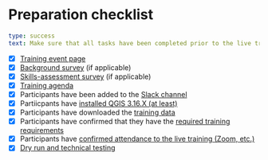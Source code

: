 # Preparation checklist

```yaml remark
type: success
text: Make sure that all tasks have been completed prior to the live training.
```

- [x] [Training event page](training-event-page.html)
- [x] [Background survey](pre-event-surveys.html#background-survey) (if applicable)
- [x] [Skills-assessment survey](pre-event-surveys.html#skills-assessment-survey) (if applicable)
- [x] [Training agenda](training-agenda)
- [x] Participants have been added to the [Slack channel](communications.html#slack-channel)
- [x] Partiicpants have [installed QGIS 3.16.X (at least)](training-requirements.html#qgis-installation)
- [x] Participants have downloaded the [training data](training-requirements.html#training-data)
- [x] Participants have confirmed that they have the [required training requirements](training-requirements.html#required-tools-and-resources)
- [x] Participants have [confirmed attendance to the live training (Zoom, etc.)](communications.html#invitation-to-the-live-training-phase)
- [x] [Dry run and technical testing](dry-run.html)